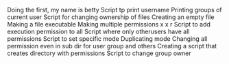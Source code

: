 Doing the first, my name is betty
Script tp print username
Printing groups of current user
Script for changing ownership of files
Creating an empty file
Making a file executable
Making multiple permissions x x r
Script to add execution permission to all
Script where only otherusers have all permissions
Script to set specific mode
Duplicating mode
Changing all permission even in sub dir for user group and others
Creating a script that creates directory with permissions
Script to change group owner
